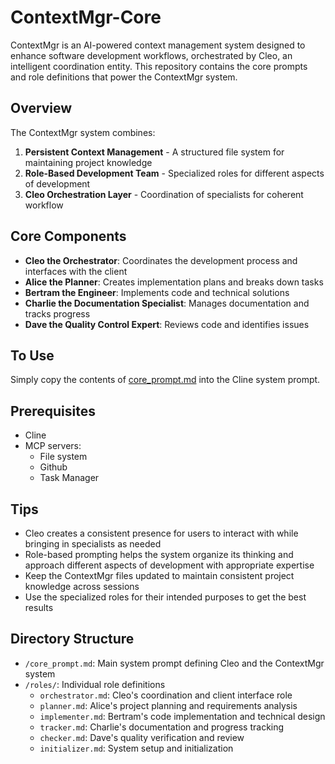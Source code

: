 # ContextMgr-Core

ContextMgr is an AI-powered context management system designed to enhance software development workflows, orchestrated by Cleo, an intelligent coordination entity. This repository contains the core prompts and role definitions that power the ContextMgr system.

## Overview

The ContextMgr system combines:
1. **Persistent Context Management** - A structured file system for maintaining project knowledge
2. **Role-Based Development Team** - Specialized roles for different aspects of development
3. **Cleo Orchestration Layer** - Coordination of specialists for coherent workflow

## Core Components

- **Cleo the Orchestrator**: Coordinates the development process and interfaces with the client
- **Alice the Planner**: Creates implementation plans and breaks down tasks
- **Bertram the Engineer**: Implements code and technical solutions
- **Charlie the Documentation Specialist**: Manages documentation and tracks progress
- **Dave the Quality Control Expert**: Reviews code and identifies issues

## To Use

Simply copy the contents of [core_prompt.md](core_prompt.md) into the Cline system prompt.

## Prerequisites

- Cline
- MCP servers:
  - File system
  - Github
  - Task Manager

## Tips

- Cleo creates a consistent presence for users to interact with while bringing in specialists as needed
- Role-based prompting helps the system organize its thinking and approach different aspects of development with appropriate expertise
- Keep the ContextMgr files updated to maintain consistent project knowledge across sessions
- Use the specialized roles for their intended purposes to get the best results

## Directory Structure

- `/core_prompt.md`: Main system prompt defining Cleo and the ContextMgr system
- `/roles/`: Individual role definitions
  - `orchestrator.md`: Cleo's coordination and client interface role
  - `planner.md`: Alice's project planning and requirements analysis
  - `implementer.md`: Bertram's code implementation and technical design
  - `tracker.md`: Charlie's documentation and progress tracking
  - `checker.md`: Dave's quality verification and review
  - `initializer.md`: System setup and initialization